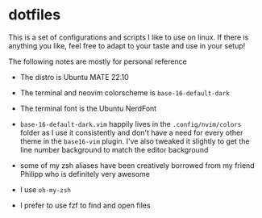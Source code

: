 # dotfiles

This is a set of configurations and scripts I like to use on linux.
If there is anything you like, feel free to adapt to your taste and use in your setup!

The following notes are mostly for personal reference

* The distro is Ubuntu MATE 22.10 
* The terminal and neovim colorscheme is `base-16-default-dark`
* The terminal font is the Ubuntu NerdFont

* `base-16-default-dark.vim` happily lives in the `.config/nvim/colors` folder as I use it consistently and don't have a need for every other theme in the `base16-vim` plugin. I've also tweaked it slightly to get the line number background to match the editor background

* some of my zsh aliases have been creatively borrowed from my friend Philipp who is definitely very awesome

* I use `oh-my-zsh`

* I prefer to use fzf to find and open files






